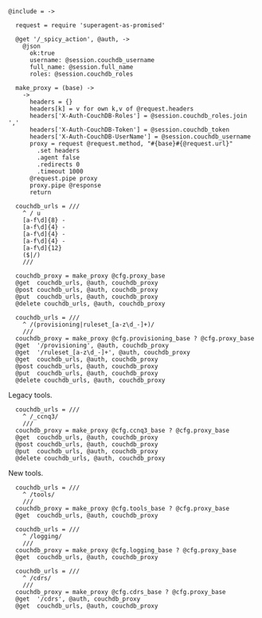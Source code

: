     @include = ->

      request = require 'superagent-as-promised'

      @get '/_spicy_action', @auth, ->
        @json
          ok:true
          username: @session.couchdb_username
          full_name: @session.full_name
          roles: @session.couchdb_roles

      make_proxy = (base) ->
        ->
          headers = {}
          headers[k] = v for own k,v of @request.headers
          headers['X-Auth-CouchDB-Roles'] = @session.couchdb_roles.join ','
          headers['X-Auth-CouchDB-Token'] = @session.couchdb_token
          headers['X-Auth-CouchDB-UserName'] = @session.couchdb_username
          proxy = request @request.method, "#{base}#{@request.url}"
            .set headers
            .agent false
            .redirects 0
            .timeout 1000
          @request.pipe proxy
          proxy.pipe @response
          return

      couchdb_urls = ///
        ^ / u
        [a-f\d]{8} -
        [a-f\d]{4} -
        [a-f\d]{4} -
        [a-f\d]{4} -
        [a-f\d]{12}
        ($|/)
        ///

      couchdb_proxy = make_proxy @cfg.proxy_base
      @get  couchdb_urls, @auth, couchdb_proxy
      @post couchdb_urls, @auth, couchdb_proxy
      @put  couchdb_urls, @auth, couchdb_proxy
      @delete couchdb_urls, @auth, couchdb_proxy

      couchdb_urls = ///
        ^ /(provisioning|ruleset_[a-z\d_-]+)/
        ///
      couchdb_proxy = make_proxy @cfg.provisioning_base ? @cfg.proxy_base
      @get  '/provisioning', @auth, couchdb_proxy
      @get  '/ruleset_[a-z\d_-]+', @auth, couchdb_proxy
      @get  couchdb_urls, @auth, couchdb_proxy
      @post couchdb_urls, @auth, couchdb_proxy
      @put  couchdb_urls, @auth, couchdb_proxy
      @delete couchdb_urls, @auth, couchdb_proxy

Legacy tools.

      couchdb_urls = ///
        ^ /_ccnq3/
        ///
      couchdb_proxy = make_proxy @cfg.ccnq3_base ? @cfg.proxy_base
      @get  couchdb_urls, @auth, couchdb_proxy
      @post couchdb_urls, @auth, couchdb_proxy
      @put  couchdb_urls, @auth, couchdb_proxy
      @delete couchdb_urls, @auth, couchdb_proxy

New tools.

      couchdb_urls = ///
        ^ /tools/
        ///
      couchdb_proxy = make_proxy @cfg.tools_base ? @cfg.proxy_base
      @get  couchdb_urls, @auth, couchdb_proxy

      couchdb_urls = ///
        ^ /logging/
        ///
      couchdb_proxy = make_proxy @cfg.logging_base ? @cfg.proxy_base
      @get  couchdb_urls, @auth, couchdb_proxy

      couchdb_urls = ///
        ^ /cdrs/
        ///
      couchdb_proxy = make_proxy @cfg.cdrs_base ? @cfg.proxy_base
      @get  '/cdrs', @auth, couchdb_proxy
      @get  couchdb_urls, @auth, couchdb_proxy
